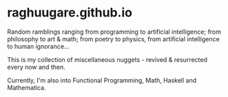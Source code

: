 raghuugare.github.io
====================

Random ramblings ranging from programming to artificial intelligence; from philosophy to art & math; from poetry to physics, from artificial intelligence to human ignorance...

This is my collection of miscellaneous nuggets - revived & resurrected every now and then.

Currently, I'm also into Functional Programming, Math, Haskell and Mathematica. 
